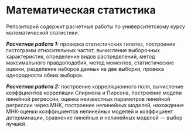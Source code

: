 # Математическая статистика

Репозиторий содержит расчетные работы по университетскому курсу математической статистики.

**_Расчетная работа 1:_** проверка статистичских гипотез, построение гистограмм относительных частот, вычисление выборочных характеристик,
определение видов распределений, метод максимального правдоподобия, метод моментов, статистические оценки, разделение наборов данных на две выборки, провека однородности
обеих выборок.

**_Расчетная работа 2:_** построение корреляционного поля, вычисление коэффциентов корреляции Спирмена и Пирсона, построение модели линейной регрессии, оценка
неизвестных параметров линейной регрессии через МНК, построение нелинейных моделей, нахождение МНК-оценки коэффициентов нелинейных моделей и коэффициент детерминации, 
сравнение линейных и нелинейных моделей — выбор лучшей.
